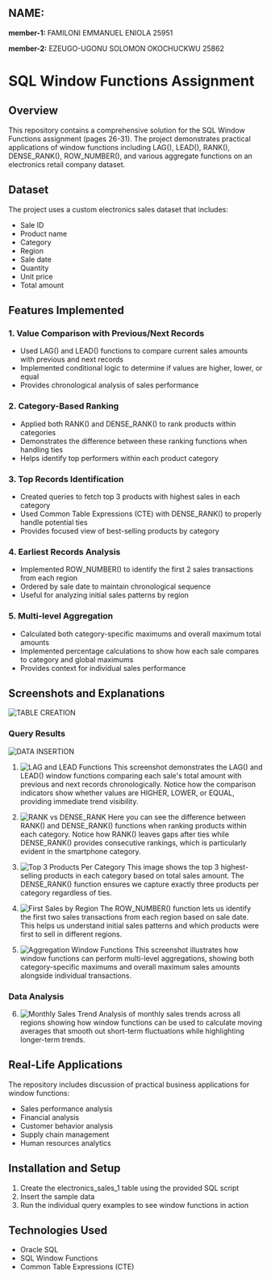 ## NAME: ##
**member-1:** FAMILONI EMMANUEL ENIOLA 25951

**member-2:** EZEUGO-UGONU SOLOMON OKOCHUCKWU 25862
# SQL Window Functions Assignment

## Overview
This repository contains a comprehensive solution for the SQL Window Functions assignment (pages 26-31). The project demonstrates practical applications of window functions including LAG(), LEAD(), RANK(), DENSE_RANK(), ROW_NUMBER(), and various aggregate functions on an electronics retail company dataset.

## Dataset
The project uses a custom electronics sales dataset that includes:
- Sale ID
- Product name
- Category
- Region
- Sale date
- Quantity
- Unit price
- Total amount

## Features Implemented

### 1. Value Comparison with Previous/Next Records
- Used LAG() and LEAD() functions to compare current sales amounts with previous and next records
- Implemented conditional logic to determine if values are higher, lower, or equal
- Provides chronological analysis of sales performance

### 2. Category-Based Ranking
- Applied both RANK() and DENSE_RANK() to rank products within categories
- Demonstrates the difference between these ranking functions when handling ties
- Helps identify top performers within each product category

### 3. Top Records Identification
- Created queries to fetch top 3 products with highest sales in each category
- Used Common Table Expressions (CTE) with DENSE_RANK() to properly handle potential ties
- Provides focused view of best-selling products by category

### 4. Earliest Records Analysis
- Implemented ROW_NUMBER() to identify the first 2 sales transactions from each region
- Ordered by sale date to maintain chronological sequence
- Useful for analyzing initial sales patterns by region

### 5. Multi-level Aggregation
- Calculated both category-specific maximums and overall maximum total amounts
- Implemented percentage calculations to show how each sale compares to category and global maximums
- Provides context for individual sales performance

## Screenshots and Explanations
![TABLE CREATION](/screenshots/Table_creation.png)

### Query Results
![DATA INSERTION](/screenshots/Data_insertion.png)

1. ![LAG and LEAD Functions](/screenshots/Task_1.png)
   This screenshot demonstrates the LAG() and LEAD() window functions comparing each sale's total amount with previous and next records chronologically. Notice how the comparison indicators show whether values are HIGHER, LOWER, or EQUAL, providing immediate trend visibility.

2. ![RANK vs DENSE_RANK](/screenshots/Task_2.png)
   Here you can see the difference between RANK() and DENSE_RANK() functions when ranking products within each category. Notice how RANK() leaves gaps after ties while DENSE_RANK() provides consecutive rankings, which is particularly evident in the smartphone category.

3. ![Top 3 Products Per Category](/screenshots/Task_3.png)
   This image shows the top 3 highest-selling products in each category based on total sales amount. The DENSE_RANK() function ensures we capture exactly three products per category regardless of ties.

4. ![First Sales by Region](/screenshots/Task_3.png)
   The ROW_NUMBER() function lets us identify the first two sales transactions from each region based on sale date. This helps us understand initial sales patterns and which products were first to sell in different regions.

5. ![Aggregation Window Functions](/screenshots/Task_4.png)
   This screenshot illustrates how window functions can perform multi-level aggregations, showing both category-specific maximums and overall maximum sales amounts alongside individual transactions.

### Data Analysis

6. ![Monthly Sales Trend](/screenshots/Task_5.png)
   Analysis of monthly sales trends across all regions showing how window functions can be used to calculate moving averages that smooth out short-term fluctuations while highlighting longer-term trends.
## Real-Life Applications
The repository includes discussion of practical business applications for window functions:
- Sales performance analysis
- Financial analysis
- Customer behavior analysis
- Supply chain management
- Human resources analytics

## Installation and Setup
1. Create the electronics_sales_1 table using the provided SQL script
2. Insert the sample data
3. Run the individual query examples to see window functions in action

## Technologies Used
- Oracle SQL
- SQL Window Functions
- Common Table Expressions (CTE)
